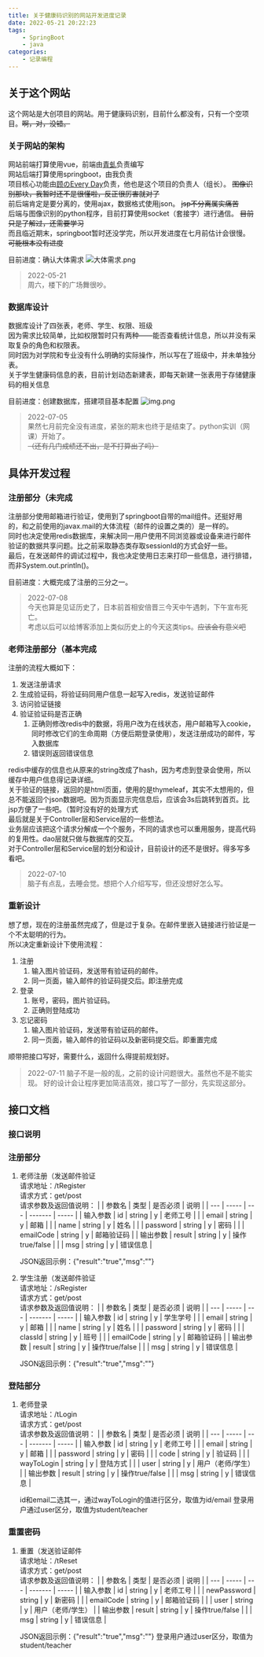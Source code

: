 ```yaml
---
title: 关于健康码识别的网站开发进度记录
date: 2022-05-21 20:22:23
tags:
    - SpringBoot
    - java
categories:
    - 记录编程
---
```


## 关于这个网站

这个网站是大创项目的网站。用于健康码识别，目前什么都没有，只有一个空项目。~~啊，对，没错。~~

### 关于网站的架构

网站前端打算使用vue，前端由[青虬](https://reol077.github.io/)负责编写  
网站后端打算使用springboot，由我负责  
项目核心功能由[顾のEvery Day](https://gufanstudy.github.io/)负责，他也是这个项目的负责人（组长）。 ~~图像识别那块，我暂时还不是很懂啦，反正很厉害就对了~~  
前后端肯定是要分离的，使用ajax，数据格式使用json。 ~~jsp不分离属实痛苦~~  
后端与图像识别的python程序，目前打算使用socket（套接字）进行通信。 ~~目前只是了解过，还需要学习~~  
而且临近期末，springboot暂时还没学完，所以开发进度在七月前估计会很慢。 ~~可能根本没有进度~~  

目前进度：确认大体需求
![大体需求.png](../images/关于健康码识别的网站开发进度记录/大体需求.png)
> 2022-05-21  
> 周六，楼下的广场舞很吵。

### 数据库设计

数据库设计了四张表，老师、学生、权限、班级  
因为需求比较简单，比如权限暂时只有两种——能否查看统计信息，所以并没有采取复杂的角色和权限表。  
同时因为对学院和专业没有什么明确的实际操作，所以写在了班级中，并未单独分表。  
关于学生健康码信息的表，目前计划动态新建表，即每天新建一张表用于存储健康码的相关信息

目前进度：创建数据库，搭建项目基本配置
![img.png](../images/关于健康码识别的网站开发进度记录/数据库er图.png)
> 2022-07-05  
> 果然七月前完全没有进度，紧张的期末也终于是结束了。python实训（网课）开始了。  
> ~~（还有几门成绩还不出，是不打算出了吗）~~


## 具体开发过程

### 注册部分（未完成

注册部分使用邮箱进行验证，使用到了springboot自带的mail组件。还挺好用的，和之前使用的javax.mail的大体流程（邮件的设置之类的）是一样的。  
同时也决定使用redis数据库，来解决同一用户使用不同浏览器或设备来进行邮件验证的数据共享问题。比之前采取静态类存取sessionId的方式会好一些。  
最后，在发送邮件的调试过程中，我也决定使用日志来打印一些信息，进行排错，而非System.out.println()。  

目前进度：大概完成了注册的三分之一。

> 2022-07-08  
> 今天也算是见证历史了，日本前首相安倍晋三今天中午遇刺，下午宣布死亡。  
> 考虑以后可以给博客添加上类似历史上的今天这类tips。~~应该会有意义吧~~  

### 老师注册部分（基本完成

注册的流程大概如下：  
1. 发送注册请求
2. 生成验证码，将验证码同用户信息一起写入redis，发送验证邮件
3. 访问验证链接
4. 验证验证码是否正确
   1. 正确则修改redis中的数据，将用户改为在线状态，用户邮箱写入cookie，同时修改它们的生命周期（方便后期登录使用），发送注册成功的邮件，写入数据库
   2. 错误则返回错误信息

redis中缓存的信息也从原来的string改成了hash，因为考虑到登录会使用，所以缓存中用户信息得记录详细。  
关于验证的链接，返回的是html页面，使用的是thymeleaf，其实不太想用的，但总不能返回个json数据吧。因为页面显示完信息后，应该会3s后跳转到首页。比jsp方便了一些吧。（暂时没有好的处理方式  
最后就是关于Controller层和Service层的一些想法。  
业务层应该把这个请求分解成一个个服务，不同的请求也可以重用服务，提高代码的复用性。dao层就只做与数据库的交互。  
对于Controller层和Service层的划分和设计，目前设计的还不是很好。得多写多看吧。  

> 2022-07-10  
> 脑子有点乱，去睡会觉。想把个人介绍写写，但还没想好怎么写。

### 重新设计

想了想，现在的注册虽然完成了，但是过于复杂。在邮件里嵌入链接进行验证是一个不太聪明的行为。  
所以决定重新设计下使用流程：  
1. 注册
   1. 输入图片验证码，发送带有验证码的邮件。  
   2. 同一页面，输入邮件的验证码提交后。即注册完成
2. 登录
   1. 账号，密码，图片验证码。  
   2. 正确则登陆成功
3. 忘记密码
   1. 输入图片验证码，发送带有验证码的邮件。
   2. 同一页面，输入邮件的验证码以及新密码提交后。即重置完成

顺带把接口写好，需要什么，返回什么得提前规划好。

> 2022-07-11
> 脑子不是一般的乱，之前的设计问题很大。虽然也不是不能实现。
> 好的设计会让程序更加简洁高效，接口写了一部分，先实现这部分。


## 接口文档

### 接口说明

### 注册部分

1. 老师注册（发送邮件验证  
   请求地址：/tRegister  
   请求方式：get/post  
   请求参数及返回值说明：
   | | 参数名 | 类型 | 是否必须 | 说明 |
   | --- | ----- | --- | ------- | ----- |
   | 输入参数 | id | string | y | 老师工号 |
   | | email | string | y | 邮箱 |
   | | name | string | y | 姓名 |
   | | password | string | y | 密码 |
   | | emailCode | string | y | 邮箱验证码 |
   | 输出参数 | result | string | y | 操作true/false |
   | | msg | string | y | 错误信息 |  

    JSON返回示例：{"result":"true","msg":""}
2. 学生注册（发送邮件验证  
   请求地址：/sRegister  
   请求方式：get/post  
   请求参数及返回值说明：
   | | 参数名 | 类型 | 是否必须 | 说明 |
   | --- | ----- | --- | ------- | ----- |
   | 输入参数 | id | string | y | 学生学号 |
   | | email | string | y | 邮箱 |
   | | name | string | y | 姓名 |
   | | password | string | y | 密码 |
   | | classId | string | y | 班号 |
   | | emailCode | string | y | 邮箱验证码 |
   | 输出参数 | result | string | y | 操作true/false |
   | | msg | string | y | 错误信息 |

   JSON返回示例：{"result":"true","msg":""}

### 登陆部分

1. 老师登录  
   请求地址：/tLogin  
   请求方式：get/post  
   请求参数及返回值说明：
   | | 参数名 | 类型 | 是否必须 | 说明 |
   | --- | ----- | --- | ------- | ----- |
   | 输入参数 | id | string | y | 老师工号 |
   | | email | string | y | 邮箱 |
   | | password | string | y | 密码 |
   | | code | string | y | 验证码 |
   | | wayToLogin | string | y | 登陆方式 |
   | | user | string | y | 用户（老师/学生） |
   | 输出参数 | result | string | y | 操作true/false |
   | | msg | string | y | 错误信息 |  

    id和email二选其一，通过wayToLogin的值进行区分，取值为id/email
    登录用户通过user区分，取值为student/teacher

### 重置密码

1. 重置（发送验证邮件  
   请求地址：/tReset  
   请求方式：get/post  
   请求参数及返回值说明：
   | | 参数名 | 类型 | 是否必须 | 说明 |
   | --- | ----- | --- | ------- | ----- |
   | 输入参数 | id | string | y | 老师工号 |
   | | newPassword | string | y | 新密码 |
   | | emailCode | string | y | 邮箱验证码 |
   | | user | string | y | 用户（老师/学生） |
   | 输出参数 | result | string | y | 操作true/false |
   | | msg | string | y | 错误信息 |

   JSON返回示例：{"result":"true","msg":""}
   登录用户通过user区分，取值为student/teacher




